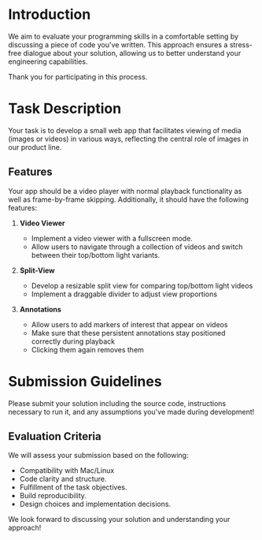 # Introduction

We aim to evaluate your programming skills in a comfortable setting by discussing a piece of code you've written. This approach ensures a stress-free dialogue about your solution, allowing us to better understand your engineering capabilities.

Thank you for participating in this process.

# Task Description

Your task is to develop a small web app that facilitates viewing of media (images or videos) in various ways, reflecting the central role of images in our product line.

## Features

Your app should be a video player with normal playback functionality as well as frame-by-frame skipping. Additionally, it should have the following features:

1. **Video Viewer**
   - Implement a video viewer with a fullscreen mode.
   - Allow users to navigate through a collection of videos and switch between their top/bottom light variants.

2. **Split-View**
   - Develop a resizable split view for comparing top/bottom light videos
   - Implement a draggable divider to adjust view proportions

3. **Annotations**
   - Allow users to add markers of interest that appear on videos
   - Make sure that these persistent annotations stay positioned correctly during playback
   - Clicking them again removes them

# Submission Guidelines

Please submit your solution including the source code, instructions necessary to run it, and any assumptions you've made during development!

## Evaluation Criteria

We will assess your submission based on the following:

- Compatibility with Mac/Linux
- Code clarity and structure.
- Fulfillment of the task objectives.
- Build reproducibility.
- Design choices and implementation decisions.

We look forward to discussing your solution and understanding your approach!

